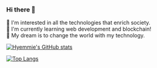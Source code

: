 ### Hi there 👋

<!-- **hyemmie/hyemmie** is a ✨ _special_ ✨ repository because its `README.md` (this file) appears on your GitHub profile.

Here are some ideas to get you started:

- 🔭 I’m currently working on ...
- 🌱 I’m currently learning ...
- 👯 I’m looking to collaborate on ...
- 🤔 I’m looking for help with ...
- 💬 Ask me about ...
- 📫 How to reach me: ...
- 😄 Pronouns: ...
- ⚡ Fun fact: ... -->

🔭 I'm interested in all the technologies that enrich society.  
🌱 I'm currently learning web development and blockchain!  
🚀 My dream is to change the world with my technology.  

[![Hyemmie's GitHub stats](https://github-readme-stats.vercel.app/api?username=hyemmie&count_private=true&theme=vue&show_icons=true)](https://github.com/hyemmie/github-readme-stats)

[![Top Langs](https://github-readme-stats.vercel.app/api/top-langs/?username=lynn0506&hide=css&layout=compact&theme=vue)](https://github.com/anuraghazra/github-readme-stats)
